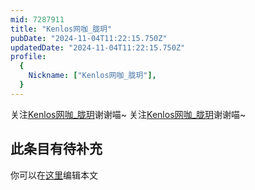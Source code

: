 ```yaml
---
mid: 7287911
title: "Kenlos网咖_胧玥"
pubDate: "2024-11-04T11:22:15.750Z"
updatedDate: "2024-11-04T11:22:15.750Z"
profile:
  {
    Nickname: ["Kenlos网咖_胧玥"],
  }
---
```


关注[Kenlos网咖_胧玥](https://space.bilibili.com/7287911)谢谢喵~ 关注[Kenlos网咖_胧玥](https://space.bilibili.com/7287911)谢谢喵~

## 此条目有待补充
你可以在[这里](https://github.com/Yuhanawa/VTuber.ICU/edit/master/src/content/v/Kenlos网咖_胧玥/index.md)编辑本文
